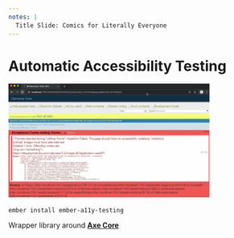 ```yaml
---
notes: |
  Title Slide: Comics for Literally Everyone
---
```


# Automatic Accessibility Testing

<div class="clearfix flex">
  <img width="400" alt="Testing Output from a11y test suite run on an Ember app" src="/assets/images/autotest.gif" />
</div>
<pre><code class="hljs" data-line-numbers="1" data-trim>ember install ember-a11y-testing</code></pre>
<p>Wrapper library around <strong><a href="https://github.com/dequelabs/axe-core">Axe Core</a></strong></p>


<!-- .slide: data-transition="fade-in" -->
